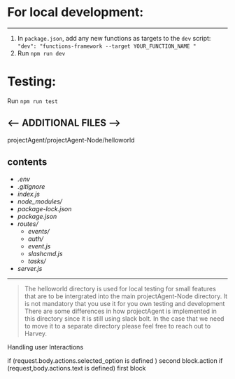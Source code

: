 # For local development:

---

1. In `package.json`, add any new functions as targets to the `dev` script:
   `"dev": "functions-framework --target YOUR_FUNCTION_NAME "`
2. Run `npm run dev`

# Testing:

Run `npm run test`

## <-- ADDITIONAL FILES -->

projectAgent/projectAgent-Node/helloworld

## contents

- _.env_
- _.gitignore_
- _index.js_
- _node_modules/_
- _package-lock.json_
- _package.json_
- _routes/_
  - _events/_
  - _auth/_
  - _event.js_
  - _slashcmd.js_
  - _tasks/_
- _server.js_

---

> The helloworld directory is used for local testing for small features that are to be intergrated into the main projectAgent-Node directory.
> It is not mandatory that you use it for you own testing and development
> There are some differences in how projectAgent is implemented in this directory since it is still using slack bolt.
> In the case that we need to move it to a separate directory please feel free to reach out to Harvey.

Handling user Interactions

if (request.body.actions.selected_option is defined )
second block.action
if (request,body.actions.text is defined)
first block
